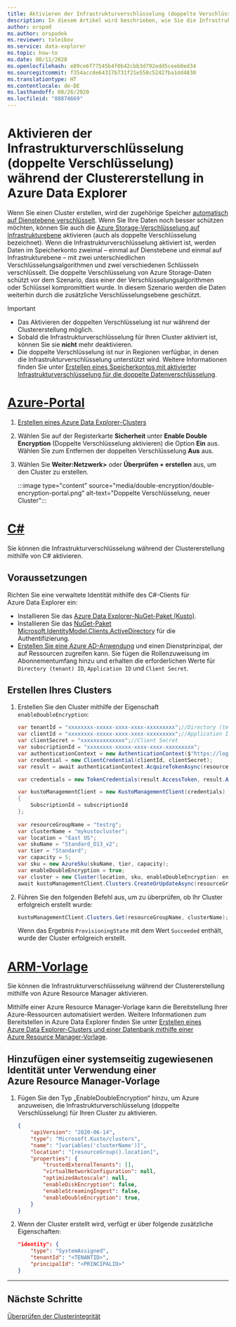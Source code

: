 ```yaml
---
title: Aktivieren der Infrastrukturverschlüsselung (doppelte Verschlüsselung) während der Clustererstellung in Azure Data Explorer
description: In diesem Artikel wird beschrieben, wie Sie die Infrastrukturverschlüsselung (doppelte Verschlüsselung) während der Clustererstellung in Azure Data Explorer aktivieren.
author: orspod
ms.author: orspodek
ms.reviewer: toleibov
ms.service: data-explorer
ms.topic: how-to
ms.date: 08/11/2020
ms.openlocfilehash: e89ce6f77545b4f0b42cbb3d792edd5ceeb0ed34
ms.sourcegitcommit: f354accde64317b731f21e558c52427ba1dd4830
ms.translationtype: HT
ms.contentlocale: de-DE
ms.lasthandoff: 08/26/2020
ms.locfileid: "88874669"
---
```

# <a name="enable-infrastructure-encryption-double-encryption-during-cluster-creation-in-azure-data-explorer"></a>Aktivieren der Infrastrukturverschlüsselung (doppelte Verschlüsselung) während der Clustererstellung in Azure Data Explorer
  
Wenn Sie einen Cluster erstellen, wird der zugehörige Speicher [automatisch auf Dienstebene verschlüsselt](/azure/storage/common/storage-service-encryption). Wenn Sie Ihre Daten noch besser schützen möchten, können Sie auch die [Azure Storage-Verschlüsselung auf Infrastrukturebene](/azure/storage/common/infrastructure-encryption-enable) aktivieren (auch als doppelte Verschlüsselung bezeichnet). Wenn die Infrastrukturverschlüsselung aktiviert ist, werden Daten im Speicherkonto zweimal – einmal auf Dienstebene und einmal auf Infrastrukturebene – mit zwei unterschiedlichen Verschlüsselungsalgorithmen und zwei verschiedenen Schlüsseln verschlüsselt. Die doppelte Verschlüsselung von Azure Storage-Daten schützt vor dem Szenario, dass einer der Verschlüsselungsalgorithmen oder Schlüssel kompromittiert wurde. In diesem Szenario werden die Daten weiterhin durch die zusätzliche Verschlüsselungsebene geschützt.

> [!IMPORTANT]
> * Das Aktivieren der doppelten Verschlüsselung ist nur während der Clustererstellung möglich.
> * Sobald die Infrastrukturverschlüsselung für Ihren Cluster aktiviert ist, können Sie sie **nicht** mehr deaktivieren.
> * Die doppelte Verschlüsselung ist nur in Regionen verfügbar, in denen die Infrastrukturverschlüsselung unterstützt wird. Weitere Informationen finden Sie unter [Erstellen eines Speicherkontos mit aktivierter Infrastrukturverschlüsselung für die doppelte Datenverschlüsselung](/azure/storage/common/infrastructure-encryption-enable).

# <a name="azure-portal"></a>[Azure-Portal](#tab/portal)

1. [Erstellen eines Azure Data Explorer-Clusters](create-cluster-database-portal.md#create-a-cluster) 
1. Wählen Sie auf der Registerkarte **Sicherheit** unter **Enable Double Encryption** (Doppelte Verschlüsselung aktivieren) die Option **Ein** aus. Wählen Sie zum Entfernen der doppelten Verschlüsselung **Aus** aus.
1. Wählen Sie **Weiter:Netzwerk>** oder **Überprüfen + erstellen** aus, um den Cluster zu erstellen.

    :::image type="content" source="media/double-encryption/double-encryption-portal.png" alt-text="Doppelte Verschlüsselung, neuer Cluster":::


# <a name="c"></a>[C#](#tab/c-sharp)

Sie können die Infrastrukturverschlüsselung während der Clustererstellung mithilfe von C# aktivieren.

## <a name="prerequisites"></a>Voraussetzungen

Richten Sie eine verwaltete Identität mithilfe des C#-Clients für Azure Data Explorer ein:

* Installieren Sie das [Azure Data Explorer-NuGet-Paket (Kusto)](https://www.nuget.org/packages/Microsoft.Azure.Management.Kusto/).
* Installieren Sie das [NuGet-Paket Microsoft.IdentityModel.Clients.ActiveDirectory](https://www.nuget.org/packages/Microsoft.IdentityModel.Clients.ActiveDirectory/) für die Authentifizierung.
* [Erstellen Sie eine Azure AD-Anwendung](/azure/active-directory/develop/howto-create-service-principal-portal) und einen Dienstprinzipal, der auf Ressourcen zugreifen kann. Sie fügen die Rollenzuweisung im Abonnementumfang hinzu und erhalten die erforderlichen Werte für `Directory (tenant) ID`, `Application ID` und `Client Secret`.

## <a name="create-your-cluster"></a>Erstellen Ihres Clusters

1. Erstellen Sie den Cluster mithilfe der Eigenschaft `enableDoubleEncryption`:

    ```csharp
    var tenantId = "xxxxxxxx-xxxxx-xxxx-xxxx-xxxxxxxxx";//Directory (tenant) ID
    var clientId = "xxxxxxxx-xxxxx-xxxx-xxxx-xxxxxxxxx";//Application ID
    var clientSecret = "xxxxxxxxxxxxxx";//Client Secret
    var subscriptionId = "xxxxxxxx-xxxxx-xxxx-xxxx-xxxxxxxxx";
    var authenticationContext = new AuthenticationContext($"https://login.windows.net/{tenantId}");
    var credential = new ClientCredential(clientId, clientSecret);
    var result = await authenticationContext.AcquireTokenAsync(resource: "https://management.core.windows.net/", clientCredential: credential);
    
    var credentials = new TokenCredentials(result.AccessToken, result.AccessTokenType);
    
    var kustoManagementClient = new KustoManagementClient(credentials)
    {
        SubscriptionId = subscriptionId
    };
                                                                                                    
    var resourceGroupName = "testrg";
    var clusterName = "mykustocluster";
    var location = "East US";
    var skuName = "Standard_D13_v2";
    var tier = "Standard";
    var capacity = 5;
    var sku = new AzureSku(skuName, tier, capacity);
    var enableDoubleEncryption = true;
    var cluster = new Cluster(location, sku, enableDoubleEncryption: enableDoubleEncryption);
    await kustoManagementClient.Clusters.CreateOrUpdateAsync(resourceGroupName, clusterName, cluster);
    ```
    
1. Führen Sie den folgenden Befehl aus, um zu überprüfen, ob Ihr Cluster erfolgreich erstellt wurde:

    ```csharp
    kustoManagementClient.Clusters.Get(resourceGroupName, clusterName);
    ```

    Wenn das Ergebnis `ProvisioningState` mit dem Wert `Succeeded` enthält, wurde der Cluster erfolgreich erstellt.

# <a name="arm-template"></a>[ARM-Vorlage](#tab/arm)

Sie können die Infrastrukturverschlüsselung während der Clustererstellung mithilfe von Azure Resource Manager aktivieren.

Mithilfe einer Azure Resource Manager-Vorlage kann die Bereitstellung Ihrer Azure-Ressourcen automatisiert werden. Weitere Informationen zum Bereitstellen in Azure Data Explorer finden Sie unter [Erstellen eines Azure Data Explorer-Clusters und einer Datenbank mithilfe einer Azure Resource Manager-Vorlage](create-cluster-database-resource-manager.md).

## <a name="add-a-system-assigned-identity-using-an-azure-resource-manager-template"></a>Hinzufügen einer systemseitig zugewiesenen Identität unter Verwendung einer Azure Resource Manager-Vorlage

1. Fügen Sie den Typ „EnableDoubleEncryption“ hinzu, um Azure anzuweisen, die Infrastrukturverschlüsselung (doppelte Verschlüsselung) für Ihren Cluster zu aktivieren.
    
    ```json
    {
        "apiVersion": "2020-06-14",
        "type": "Microsoft.Kusto/clusters",
        "name": "[variables('clusterName')]",
        "location": "[resourceGroup().location]",
        "properties": {
            "trustedExternalTenants": [],
            "virtualNetworkConfiguration": null,
            "optimizedAutoscale": null,
            "enableDiskEncryption": false,
            "enableStreamingIngest": false,
            "enableDoubleEncryption": true,
        }
    }
    ```

1. Wenn der Cluster erstellt wird, verfügt er über folgende zusätzliche Eigenschaften:

    ```json
    "identity": {
        "type": "SystemAssigned",
        "tenantId": "<TENANTID>",
        "principalId": "<PRINCIPALID>"
    }
    ```
---

## <a name="next-steps"></a>Nächste Schritte

[Überprüfen der Clusterintegrität](check-cluster-health.md)
